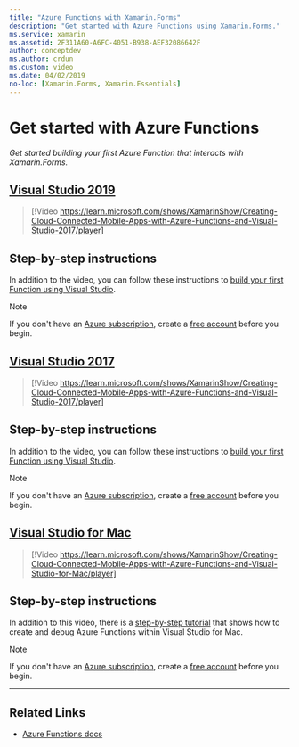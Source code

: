 ```yaml
---
title: "Azure Functions with Xamarin.Forms"
description: "Get started with Azure Functions using Xamarin.Forms."
ms.service: xamarin
ms.assetid: 2F311A60-A6FC-4051-B938-AEF32086642F
author: conceptdev
ms.author: crdun
ms.custom: video
ms.date: 04/02/2019
no-loc: [Xamarin.Forms, Xamarin.Essentials]
---
```

# Get started with Azure Functions

_Get started building your first Azure Function that interacts with Xamarin.Forms._

## [Visual Studio 2019](#tab/windows)

> [!Video https://learn.microsoft.com/shows/XamarinShow/Creating-Cloud-Connected-Mobile-Apps-with-Azure-Functions-and-Visual-Studio-2017/player]

## Step-by-step instructions

In addition to the video, you can follow these instructions to [build your first Function using Visual Studio](/azure/azure-functions/functions-create-your-first-function-visual-studio).

> [!NOTE]
> If you don't have an [Azure subscription](/azure/guides/developer/azure-developer-guide#understanding-accounts-subscriptions-and-billing), create a [free account](https://aka.ms/azfree-docs-mobileapps) before you begin.

## [Visual Studio 2017](#tab/win-vs2017)

> [!Video https://learn.microsoft.com/shows/XamarinShow/Creating-Cloud-Connected-Mobile-Apps-with-Azure-Functions-and-Visual-Studio-2017/player]

## Step-by-step instructions

In addition to the video, you can follow these instructions to [build your first Function using Visual Studio](/azure/azure-functions/functions-create-your-first-function-visual-studio).

> [!NOTE]
> If you don't have an [Azure subscription](/azure/guides/developer/azure-developer-guide#understanding-accounts-subscriptions-and-billing), create a [free account](https://aka.ms/azfree-docs-mobileapps) before you begin.

## [Visual Studio for Mac](#tab/macos)

> [!Video https://learn.microsoft.com/shows/XamarinShow/Creating-Cloud-Connected-Mobile-Apps-with-Azure-Functions-and-Visual-Studio-for-Mac/player]

## Step-by-step instructions

In addition to this video, there is a [step-by-step tutorial](/visualstudio/mac/azure-functions-lab)
that shows how to create and debug Azure Functions within Visual Studio for Mac.

> [!NOTE]
> If you don't have an [Azure subscription](/azure/guides/developer/azure-developer-guide#understanding-accounts-subscriptions-and-billing), create a [free account](https://aka.ms/azfree-docs-mobileapps) before you begin.

-----

## Related Links

- [Azure Functions docs](/azure/azure-functions/)

